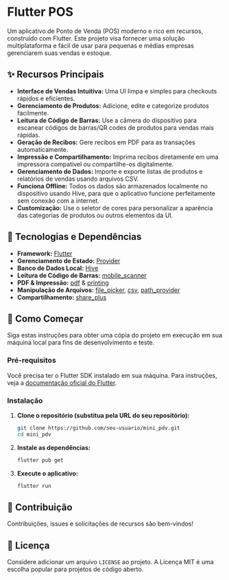 # Flutter POS

Um aplicativo de Ponto de Venda (POS) moderno e rico em recursos, construído com Flutter. Este projeto visa fornecer uma solução multiplataforma e fácil de usar para pequenas e médias empresas gerenciarem suas vendas e estoque.

## ✨ Recursos Principais

-   **Interface de Vendas Intuitiva:** Uma UI limpa e simples para checkouts rápidos e eficientes.
-   **Gerenciamento de Produtos:** Adicione, edite e categorize produtos facilmente.
-   **Leitura de Código de Barras:** Use a câmera do dispositivo para escanear códigos de barras/QR codes de produtos para vendas mais rápidas.
-   **Geração de Recibos:** Gere recibos em PDF para as transações automaticamente.
-   **Impressão e Compartilhamento:** Imprima recibos diretamente em uma impressora compatível ou compartilhe-os digitalmente.
-   **Gerenciamento de Dados:** Importe e exporte listas de produtos e relatórios de vendas usando arquivos CSV.
-   **Funciona Offline:** Todos os dados são armazenados localmente no dispositivo usando Hive, para que o aplicativo funcione perfeitamente sem conexão com a internet.
-   **Customização:** Use o seletor de cores para personalizar a aparência das categorias de produtos ou outros elementos da UI.

## 🚀 Tecnologias e Dependências

-   **Framework:** [Flutter](https://flutter.dev/)
-   **Gerenciamento de Estado:** [Provider](https://pub.dev/packages/provider)
-   **Banco de Dados Local:** [Hive](https://pub.dev/packages/hive_ce)
-   **Leitura de Código de Barras:** [mobile_scanner](https://pub.dev/packages/mobile_scanner)
-   **PDF & Impressão:** [pdf](https://pub.dev/packages/pdf) & [printing](https://pub.dev/packages/printing)
-   **Manipulação de Arquivos:** [file_picker](https://pub.dev/packages/file_picker), [csv](https://pub.dev/packages/csv), [path_provider](https://pub.dev/packages/path_provider)
-   **Compartilhamento:** [share_plus](https://pub.dev/packages/share_plus)

## 🏁 Como Começar

Siga estas instruções para obter uma cópia do projeto em execução em sua máquina local para fins de desenvolvimento e teste.

### Pré-requisitos

Você precisa ter o Flutter SDK instalado em sua máquina. Para instruções, veja a [documentação oficial do Flutter](https://flutter.dev/docs/get-started/install).

### Instalação

1.  **Clone o repositório (substitua pela URL do seu repositório):**
    ```sh
    git clone https://github.com/seu-usuario/mini_pdv.git
    cd mini_pdv
    ```

2.  **Instale as dependências:**
    ```sh
    flutter pub get
    ```

3.  **Execute o aplicativo:**
    ```sh
    flutter run
    ```

## 🤝 Contribuição

Contribuições, issues e solicitações de recursos são bem-vindos!

## 📄 Licença

Considere adicionar um arquivo `LICENSE` ao projeto. A Licença MIT é uma escolha popular para projetos de código aberto.
